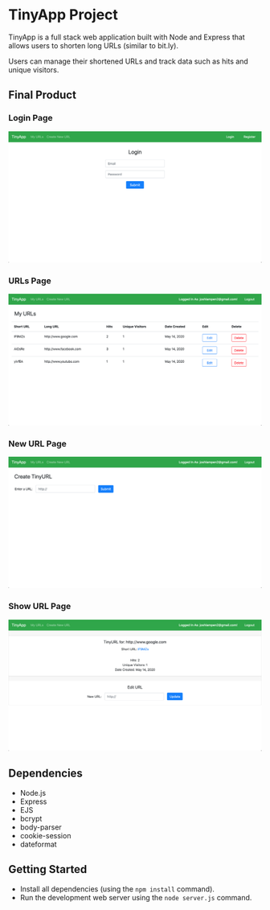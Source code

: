 # TinyApp Project

TinyApp is a full stack web application built with Node and Express that allows users to shorten long URLs (similar to bit.ly).

Users can manage their shortened URLs and track data such as hits and unique visitors.

## Final Product

### Login Page
!["Login Page"](https://github.com/JoshLampen/tinyapp/blob/master/docs/login-page.png?raw=true)

### URLs Page
!["URLs Page"](https://github.com/JoshLampen/tinyapp/blob/master/docs/urls-page.png?raw=true)

### New URL Page
!["New URL Page"](https://github.com/JoshLampen/tinyapp/blob/master/docs/new-url-page.png?raw=true)

### Show URL Page
!["Show URL Page"](https://github.com/JoshLampen/tinyapp/blob/master/docs/show-url-page.png?raw=true)

## Dependencies

- Node.js
- Express
- EJS
- bcrypt
- body-parser
- cookie-session
- dateformat

## Getting Started

- Install all dependencies (using the `npm install` command).
- Run the development web server using the `node server.js` command.